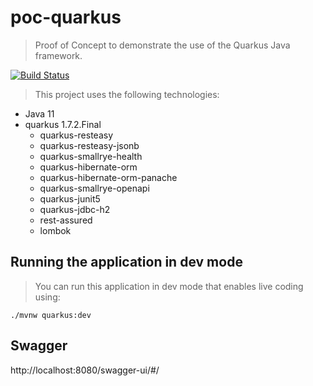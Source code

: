 # poc-quarkus

> Proof of Concept to demonstrate the use of the Quarkus Java framework.

[![Build Status](https://travis-ci.org/joemccann/dillinger.svg?branch=master)](https://travis-ci.org/joemccann/dillinger)

> This project uses the following technologies:

- Java 11
- quarkus 1.7.2.Final
    - quarkus-resteasy
    - quarkus-resteasy-jsonb
    - quarkus-smallrye-health
    - quarkus-hibernate-orm
    - quarkus-hibernate-orm-panache
    - quarkus-smallrye-openapi
    - quarkus-junit5
    - quarkus-jdbc-h2
    - rest-assured
    - lombok

## Running the application in dev mode

> You can run this application in dev mode that enables live coding using:
```
./mvnw quarkus:dev
```

## Swagger
http://localhost:8080/swagger-ui/#/
